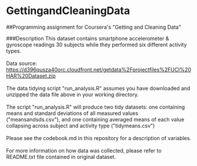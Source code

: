 # GettingandCleaningData
##Programming assignment for Coursera's "Getting and Cleaning Data"

###Description
This dataset contains smartphone accelerometer & gyroscope readings 30 subjects while they performed six different activity types. <br>
<br>
Data source: https://d396qusza40orc.cloudfront.net/getdata%2Fprojectfiles%2FUCI%20HAR%20Dataset.zip <br>
<br>
The data tidying script "run_analysis.R" assumes you have downloaded and unzipped the data file above in your working directory. <br>
<br>
The script "run_analysis.R" will produce two tidy datasets: one containing means and standard deviations of all measured values ("meansandsds.csv"), and one containing averaged means of each value collapsing across subject and activity type ("tidymeans.csv") <br>
<br>
Please see the codebook.md in this repository for a description of variables. <br>
<br>
For more information on how data was collected, please refer to README.txt file contained in original dataset. 


